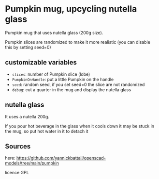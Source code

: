 # Pumpkin mug, upcycling nutella glass

Pumpkin mug that uses nutella glass (200g size).

Pumpkin slices are randomized to make it more realistic (you can disable this by setting seed=0)

## customizable variables

- `slices`: number of Pumpkin slice (lobe)
- `PumpkinOnHandle`: put a little Pumpkin on the handle
- `seed`:  random seed, if you set seed=0 the slice are not randomized
- `debug`: cut a quarter in the mug and display the nutella glass

## nutella glass

It uses a nutella 200g.

If you pour hot beverage in the glass when it cools down it may be stuck in the mug, so put hot water in it to detach it

## Sources

here: https://github.com/yannickbattail/openscad-models/tree/main/pumpkin

licence GPL
